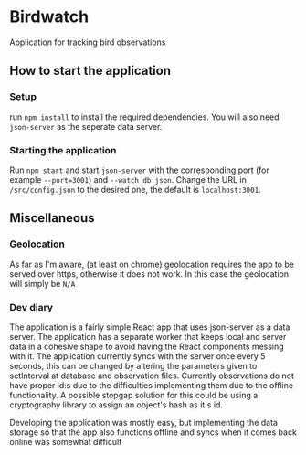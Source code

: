 # Birdwatch

Application for tracking bird observations

## How to start the application


### Setup

run `npm install` to install the required dependencies. You will also need `json-server` as the seperate data server.

### Starting the application

Run `npm start` and start `json-server` with the corresponding port (for example `--port=3001`) and `--watch db.json`.
Change the URL in `/src/config.json` to the desired one, the default is `localhost:3001`.


## Miscellaneous

### Geolocation

As far as I'm aware, (at least on chrome) geolocation requires the app to be served over https, otherwise it does not work. In this case the geolocation will simply be `N/A`

### Dev diary

The application is a fairly simple React app that uses json-server as a data server. The application has a separate worker that keeps local and server data in a cohesive shape to avoid having the React components messing with it. The application currently syncs with the server once every 5 seconds, this can be changed by altering the parameters given to setInterval at database and observation files. Currently observations do not have proper id:s due to the difficulties implementing them due to the offline functionality. A possible stopgap solution for this could be using a cryptography library to assign an object's hash as it's id.

Developing the application was mostly easy, but implementing the data storage so that the app also functions offline and syncs when it comes back online was somewhat difficult
